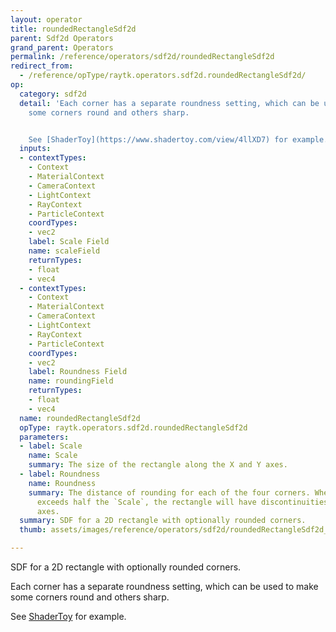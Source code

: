 ```yaml
---
layout: operator
title: roundedRectangleSdf2d
parent: Sdf2d Operators
grand_parent: Operators
permalink: /reference/operators/sdf2d/roundedRectangleSdf2d
redirect_from:
  - /reference/opType/raytk.operators.sdf2d.roundedRectangleSdf2d/
op:
  category: sdf2d
  detail: 'Each corner has a separate roundness setting, which can be used to make
    some corners round and others sharp.


    See [ShaderToy](https://www.shadertoy.com/view/4llXD7) for example.'
  inputs:
  - contextTypes:
    - Context
    - MaterialContext
    - CameraContext
    - LightContext
    - RayContext
    - ParticleContext
    coordTypes:
    - vec2
    label: Scale Field
    name: scaleField
    returnTypes:
    - float
    - vec4
  - contextTypes:
    - Context
    - MaterialContext
    - CameraContext
    - LightContext
    - RayContext
    - ParticleContext
    coordTypes:
    - vec2
    label: Roundness Field
    name: roundingField
    returnTypes:
    - float
    - vec4
  name: roundedRectangleSdf2d
  opType: raytk.operators.sdf2d.roundedRectangleSdf2d
  parameters:
  - label: Scale
    name: Scale
    summary: The size of the rectangle along the X and Y axes.
  - label: Roundness
    name: Roundness
    summary: The distance of rounding for each of the four corners. When the roundness
      exceeds half the `Scale`, the rectangle will have discontinuities along the
      axes.
  summary: SDF for a 2D rectangle with optionally rounded corners.
  thumb: assets/images/reference/operators/sdf2d/roundedRectangleSdf2d_thumb.png

---
```



SDF for a 2D rectangle with optionally rounded corners.

Each corner has a separate roundness setting, which can be used to make some corners round and others sharp.

See [ShaderToy](https://www.shadertoy.com/view/4llXD7) for example.